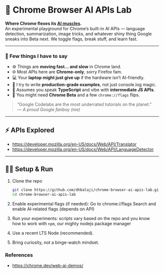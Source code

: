 # 🧠 Chrome Browser AI APIs Lab

**Where Chrome flexes its [AI muscles](https://developer.chrome.com/docs/ai).**  
An experimental playground for Chrome’s built-in AI APIs — language detection, summarization, image tricks, and whatever shiny thing Google sneaks into Beta next. We toggle flags, break stuff, and learn fast.

---

### 💬 Few things I have to say

- ⚙️ Things are **moving fast... and slow** in Chrome land.  
- 🌐 Most APIs here are **Chrome-only**, sorry Firefox fam.  
- 💻 Your **laptop might just give up** if the hardware isn’t AI-friendly.  
- 🧩 I try to write **production-grade examples**, not just console.log magic.  
- 💙 Assumes you speak **TypeScript** and vibe with **intermediate JS APIs**.
- 🔔 You might need **Chrome Beta** and a few `chrome://flags` flips.  

> “Google Codelabs are the most underrated tutorials on the planet.”  
> — *A proud Google fanboy (me)*  

---

## ⚡ APIs Explored

- https://developer.mozilla.org/en-US/docs/Web/API/Translator
- https://developer.mozilla.org/en-US/docs/Web/API/LanguageDetector


---

## 🧑‍💻 Setup & Run

1. Clone the repo  
   ```bash
   git clone https://github.com/dhbalaji/chrome-browser-ai-apis-lab.git
   cd chrome-browser-ai-apis-lab
   ```
2. Enable experimental flags (if needed): Go to chrome://flags
   Search and enable AI-related flags (depends on API)

3. Run your experiments: scripts vary based on the repo and you know how to work with `npm`, our mighty nodejs package manager

4. Use a recent LTS Node (recommended).

5. Bring curiosity, not a binge-watch mindset.
  

### References

- https://chrome.dev/web-ai-demos/